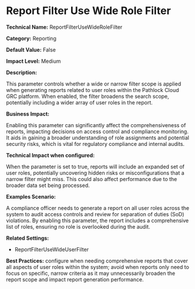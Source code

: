 # Report Filter Use Wide Role Filter

**Technical Name:** ReportFilterUseWideRoleFilter

**Category:** Reporting

**Default Value:** False

**Impact Level:** Medium

**Description:**

This parameter controls whether a wide or narrow filter scope is applied when generating reports related to user roles within the Pathlock Cloud GRC platform. When enabled, the filter broadens the search scope, potentially including a wider array of user roles in the report.

**Business Impact:**

Enabling this parameter can significantly affect the comprehensiveness of reports, impacting decisions on access control and compliance monitoring. It aids in gaining a broader understanding of role assignments and potential security risks, which is vital for regulatory compliance and internal audits.

**Technical Impact when configured:**

When the parameter is set to true, reports will include an expanded set of user roles, potentially uncovering hidden risks or misconfigurations that a narrow filter might miss. This could also affect performance due to the broader data set being processed.

**Examples Scenario:**

A compliance officer needs to generate a report on all user roles across the system to audit access controls and review for separation of duties (SoD) violations. By enabling this parameter, the report includes a comprehensive list of roles, ensuring no role is overlooked during the audit.

**Related Settings:** 

- ReportFilterUseWideUserFilter

**Best Practices:** configure when needing comprehensive reports that cover all aspects of user roles within the system; avoid when reports only need to focus on specific, narrow criteria as it may unnecessarily broaden the report scope and impact report generation performance.